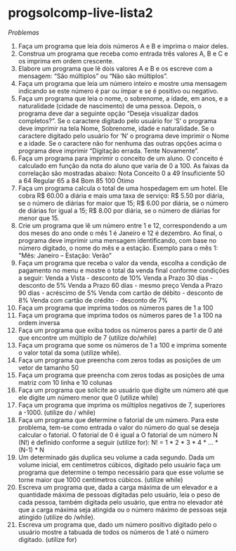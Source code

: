 # progsolcomp-live-lista2
*Problemas*
1. Faça um programa que leia dois números A e B e imprima o maior
deles.
2. Construa um programa que receba como entrada três valores A, B
e C e os imprima em ordem crescente.
3. Elabore um programa que lê dois valores A e B e os escreve com
a mensagem: “São múltiplos” ou “Não são múltiplos”.
4. Faça um programa que leia um número inteiro e mostre uma
mensagem indicando se este número é par ou ímpar e se é
positivo ou negativo.
5. Faça um programa que leia o nome, o sobrenome, a idade, em
anos, e a naturalidade (cidade de nascimento) de uma pessoa.
Depois, o programa deve dar a seguinte opção “Deseja
visualizar dados completos?”. Se o caractere digitado pelo
usuário for ‘S’ o programa deve imprimir na tela Nome,
Sobrenome, idade e naturalidade. Se o caractere digitado pelo
usuário for ‘N’ o programa deve imprimir o Nome e a idade. Se
o caractere não for nenhuma das outras opções acima o programa
deve imprimir “Digitação errada. Tente Novamente”.
6. Faça um programa para imprimir o conceito de um aluno. O
conceito é calculado em função da nota do aluno que varia de 0
a 100. As faixas da correlação são mostradas abaixo:
Nota Conceito
0 a 49 Insuficiente
50 a 64 Regular
65 a 84 Bom
85 100 Ótimo
7. Faça um programa calcula o total de uma hospedagem em um
hotel. Ele cobra R$ 60.00 a diária e mais uma taxa de serviço:
R$ 5.50 por diária, se o número de diárias for maior que 15;
R$ 6.00 por diária, se o número de diárias for igual a 15;
R$ 8.00 por diária, se o número de diárias for menor que 15.
8. Crie um programa que lê um número entre 1 e 12, correspondendo
a um dos meses do ano onde o mês 1 é Janeiro e 12 é dezembro.
Ao final, o programa deve imprimir uma mensagem identificando,
com base no número digitado, o nome do mês e a estação.
Exemplo para o mês 1: "Mês: Janeiro – Estação: Verão"
9. Faça um programa que receba o valor da venda, escolha a
condição de pagamento no menu e mostre o total da venda final
conforme condições a seguir:
Venda a Vista - desconto de 10%
Venda a Prazo 30 dias - desconto de 5%
Venda a Prazo 60 dias - mesmo preço
Venda a Prazo 90 dias - acréscimo de 5%
Venda com cartão de débito - desconto de 8%
Venda com cartão de crédito - desconto de 7%
10. Faça um programa que imprima todos os números pares de 1
a 100
11. Faça um programa que imprima todos os números pares de 1
a 100 na ordem inversa
12. Faça um programa que exiba todos os números pares a
partir de 0 até que encontre um múltiplo de 7 (utilize
do/while)
13. Faça um programa que some os números de 1 a 100 e imprima
somente o valor total da soma (utilize while).
14. Faça um programa que preencha com zeros todas as posições
de um vetor de tamanho 50
15. Faça um programa que preencha com zeros todas as posições
de uma matriz com 10 linha e 10 colunas
16. Faça um programa que solicite ao usuário que digite um
número até que ele digite um número menor que 0 (utilize
while)
17. Faça um programa que imprima os múltiplos negativos de 7,
superiores a -1000. (utilize do / while)
18. Faça um programa que determine o fatorial de um número.
Para este problema, tem-se como entrada o valor do número do
qual se deseja calcular o fatorial. O fatorial de 0 é igual a
O fatorial de um número N (N!) é definido conforme a seguir
(utilize for):
N! = 1 * 2 * 3 * 4 * ... * (N-1) * N
19. Um determinado gás duplica seu volume a cada segundo.
Dada um volume inicial, em centímetros cúbicos, digitado pelo
usuário faça um programa que determine o tempo necessário para
que esse volume se torne maior que 1000 centímetros cúbicos.
(utilize while)
20. Escreva um programa que, dada a carga máxima de um
elevador e a quantidade máxima de pessoas digitadas pelo
usuário, leia o peso de cada pessoa, também digitada pelo
usuário, que entra no elevador até que a carga máxima seja
atingida ou o número máximo de pessoas seja atingido (utilize
do /while).
21. Escreva um programa que, dado um número positivo digitado
pelo o usuário mostre a tabuada de todos os números de 1 até o
número digitado. (utilize for)
